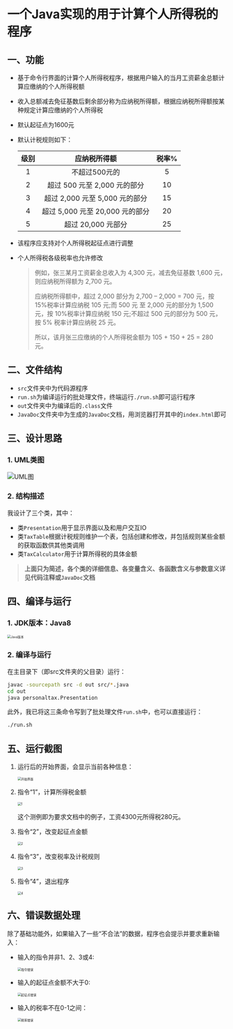 # 一个Java实现的用于计算个人所得税的程序

## 一、功能

- 基于命令行界面的计算个人所得税程序，根据用户输入的当月工资薪金总额计算应缴纳的个人所得税额

- 收入总额减去免征基数后剩余部分称为应纳税所得额，根据应纳税所得额按某种规定计算应缴纳的个人所得税

- 默认起征点为1600元

- 默认计税规则如下：

    | 级别 |          应纳税所得额           | 税率% |
    | :--: | :-----------------------------: | :---: |
    |  1   |          不超过500元的          |   5   |
    |  2   |  超过 500 元至 2,000 元的部分   |  10   |
    |  3   | 超过 2,000 元至 5,000 元的部分  |  15   |
    |  4   | 超过 5,000 元至 20,000 元的部分 |  20   |
    |  5   |       超过 20,000 元部分        |  25   |

- 该程序应支持对个人所得税起征点进行调整

- 个人所得税各级税率也允许修改

    > 例如，张三某月工资薪金总收入为 4,300 元，减去免征基数 1,600 元，则应纳税所得额为 2,700 元。
    >
    > 应纳税所得额中，超过 2,000 部分为 2,700 – 2,000 = 700 元，按 15%税率计算应纳税 105 元;而 500 元 至 2,000 元的部分为 1,500 元，按 10%税率计算应纳税 150 元;不超过 500 元的部分为 500 元，按 5% 税率计算应纳税 25 元。
    >
    > 所以，该月张三应缴纳的个人所得税金额为 105 + 150 + 25 = 280 元。

## 二、文件结构

- `src`文件夹中为代码源程序
- `run.sh`为编译运行的批处理文件，终端运行`./run.sh`即可运行程序
- `out`文件夹中为编译后的`.class`文件
- `JavaDoc`文件夹中为生成的`JavaDoc`文档，用浏览器打开其中的`index.html`即可

## 三、设计思路

### 1. UML类图

![UML图](design.assets/UML图.png)

### 2. 结构描述

我设计了三个类，其中：

- 类`Presentation`用于显示界面以及和用户交互IO
- 类`TaxTable`根据计税规则维护一个表，包括创建和修改，并包括规则某些金额的获取函数供其他类调用
- 类`TaxCalculator`用于计算所得税的具体金额

> **上面只为简述，各个类的详细信息、各变量含义、各函数含义与参数意义详见代码注释或`JavaDoc`文档**

## 四、编译与运行

### 1. JDK版本：Java8

<img src="design.assets/Java版本.png" alt="Java版本" style="zoom:50%;" />

### 2. 编译与运行

在主目录下（即src文件夹的父目录）运行：

```sh
javac -sourcepath src -d out src/*.java
cd out
java personaltax.Presentation
```

此外，我已将这三条命令写到了批处理文件`run.sh`中，也可以直接运行：

```bash
./run.sh
```

## 五、运行截图

1. 运行后的开始界面，会显示当前各种信息：

    <img src="design.assets/开始界面.png" alt="开始界面" style="zoom: 50%;" />

2. 指令“1”，计算所得税金额

    <img src="design.assets/1.png" alt="1" style="zoom:50%;" />

    这个测例即为要求文档中的例子，工资4300元所得税280元。

3. 指令“2”，改变起征点金额

    <img src="design.assets/2.png" alt="2" style="zoom:50%;" />

4. 指令“3”，改变税率及计税规则

    <img src="design.assets/3-5877601.png" alt="3" style="zoom:50%;" />
   
5. 指令“4”，退出程序

    <img src="design.assets/4.png" alt="4" style="zoom:50%;" />

## 六、错误数据处理

除了基础功能外，如果输入了一些“不合法”的数据，程序也会提示并要求重新输入：

- 输入的指令并非1、2、3或4:

    <img src="design.assets/指令错误-5877798.png" alt="指令错误" style="zoom:50%;" />
  
- 输入的起征点金额不大于0:

    <img src="design.assets/起征点错误.png" alt="起征点错误" style="zoom:50%;" />

- 输入的税率不在0-1之间：

    <img src="design.assets/税率错误.png" alt="税率错误" style="zoom:50%;" />